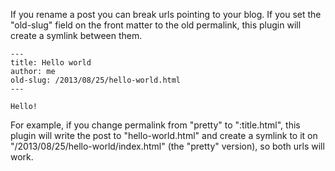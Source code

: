 If you rename a post you can break urls pointing to your blog.  If you
set the "old-slug" field on the front matter to the old permalink, this
plugin will create a symlink between them.

    ---
    title: Hello world
    author: me
    old-slug: /2013/08/25/hello-world.html
    ---

    Hello!

For example, if you change permalink from "pretty" to ":title.html",
this plugin will write the post to "hello-world.html" and create a
symlink to it on "/2013/08/25/hello-world/index.html" (the "pretty"
version), so both urls will work.
